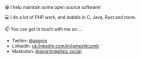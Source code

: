 😁 I help maintain some open source software!

💻 I do a lot of PHP work, and dabble in C, Java, Rust and more.

📫 You can get in touch with me on ...

 * Twitter: <a href="https://twitter.com/asgrim">@asgrim</a>
 * LinkedIn: <a href="https://uk.linkedin.com/in/jamestitcumb">uk.linkedin.com/in/jamestitcumb</a>
 * Mastodon: <a rel="me" href="https://phpc.social/@asgrim">@asgrim@phpc.social</a>

<!--
**asgrim/asgrim** is a ✨ _special_ ✨ repository because its `README.md` (this file) appears on your GitHub profile.

Here are some ideas to get you started:

- 🔭 I’m currently working on ...
- 🌱 I’m currently learning ...
- 👯 I’m looking to collaborate on ...
- 🤔 I’m looking for help with ...
- 💬 Ask me about ...
- 📫 How to reach me: ...
- 😄 Pronouns: ...
- ⚡ Fun fact: ...
-->
